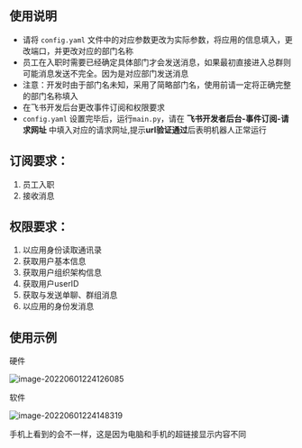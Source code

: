 ## 使用说明
- 请将 `config.yaml` 文件中的对应参数更改为实际参数，将应用的信息填入，更改端口，并更改对应的部门名称
- 员工在入职时需要已经确定具体部门才会发送消息，如果最初直接进入总群则可能消息发送不完全。因为是对应部门发送消息
- 注意：开发时由于部门名未知，采用了简略部门名，使用前请一定将正确完整的部门名称填入
- 在飞书开发后台更改事件订阅和权限要求
- `config.yaml` 设置完毕后，运行`main.py`，请在 **飞书开发者后台-事件订阅-请求网址** 中填入对应的请求网址,提示**url验证通过**后表明机器人正常运行

## 订阅要求：
1. 员工入职
2. 接收消息

## 权限要求：
1. 以应用身份读取通讯录
2. 获取用户基本信息
3. 获取用户组织架构信息
4. 获取用户userID
5. 获取与发送单聊、群组消息
6. 以应用的身份发消息

## 使用示例

硬件

![image-20220601224126085](C:\Users\VatineDJC\AppData\Roaming\Typora\typora-user-images\image-20220601224126085.png)

软件

![image-20220601224148319](C:\Users\VatineDJC\AppData\Roaming\Typora\typora-user-images\image-20220601224148319.png)

手机上看到的会不一样，这是因为电脑和手机的超链接显示内容不同
